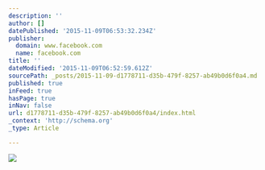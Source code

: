 ```yaml
---
description: ''
author: []
datePublished: '2015-11-09T06:53:32.234Z'
publisher:
  domain: www.facebook.com
  name: facebook.com
title: ''
dateModified: '2015-11-09T06:52:59.612Z'
sourcePath: _posts/2015-11-09-d1778711-d35b-479f-8257-ab49b0d6f0a4.md
published: true
inFeed: true
hasPage: true
inNav: false
url: d1778711-d35b-479f-8257-ab49b0d6f0a4/index.html
_context: 'http://schema.org'
_type: Article

---
```

![](https://scontent-nrt1-1.xx.fbcdn.net/hphotos-xtf1/v/t1.0-9/11263081_877395188998290_4397390646446629449_n.jpg?oh=e471511b0ca5dc0b4cc9aedfbfa0c8eb&oe=56C29018)